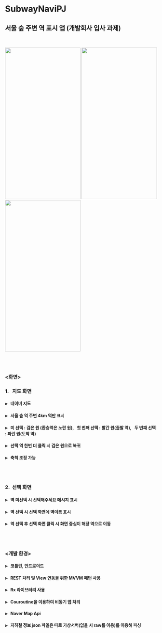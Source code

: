 
# SubwayNaviPJ
## 서울 숲 주변 역 표시 앱 (개발회사 입사 과제)
<br></br>
<img src="https://user-images.githubusercontent.com/72061038/173228292-5f9bfece-5829-40bf-8493-ead9feb227d1.png" width="250" height="500"> <img src="https://user-images.githubusercontent.com/72061038/173228294-3efa2efa-cd9b-427a-b183-3df88c70b53a.png" width="250" height="500"> <img src="https://user-images.githubusercontent.com/72061038/173228298-e4ee76f8-d28f-4d40-9f1a-98c540832e7e.png" width="250" height="500">

<br></br>
### <화면> 
### 1. &nbsp; 지도 화면
#### ⪢ &nbsp; 네이버 지도  
#### ⪢ &nbsp; 서울 숲 역 주변 4km 역만 표시  
#### ⪢ &nbsp; 미&nbsp;선택 : 검은 원 (환승역은 노란 원),  &nbsp; 첫 번째 선택 : 빨간 원(출발 역),  &nbsp; 두 번째 선택 : 파란 원(도착 역) 
#### ⪢ &nbsp; 선택 역 한번 더 클릭 시 검은 원으로 복귀
#### ⪢ &nbsp; 축척 조정 가능
<br></br>
### 2.&nbsp; 선택 화면
#### ⪢ &nbsp; 역 미선택 시 선택해주세요 메시지 표시
#### ⪢ &nbsp; 역 선택 시 선택 화면에 역이름 표시
#### ⪢ &nbsp; 역 선택 후 선택 화면 클릭 시 화면 중심이 해당 역으로 이동
<br></br>
### <개발 환경>
#### ⪢ &nbsp; 코틀린, 안드로이드 
#### ⪢ &nbsp; REST 처리 및 View 연동을 위한 MVVM 패턴 사용
#### ⪢ &nbsp; Rx 라이브러리 사용
#### ⪢ &nbsp; Couroutine을 이용하여 비동기 앱 처리
#### ⪢ &nbsp; Naver Map Api
#### ⪢ &nbsp; 지하철 정보 json 파일은 따로 가상서버(없을 시 raw를 이용)를 이용해 파싱 

